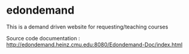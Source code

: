 edondemand
==========

This is a demand driven website for requesting/teaching courses

Source code documentation : http://edondemand.heinz.cmu.edu:8080/Edondemand-Doc/index.html
